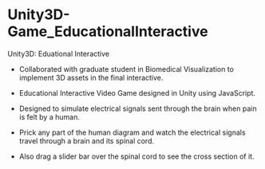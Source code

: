 # Unity3D-Game_EducationalInteractive
Unity3D: Eduational Interactive

- Collaborated with graduate student in Biomedical Visualization to implement 3D assets in the final interactive.

- Educational Interactive Video Game designed in Unity using JavaScript.
- Designed to simulate electrical signals sent through the brain when pain is felt by a human.
- Prick any part of the human diagram and watch the electrical signals travel through a brain and its spinal cord.
- Also drag a slider bar over the spinal cord to see the cross section of it.

